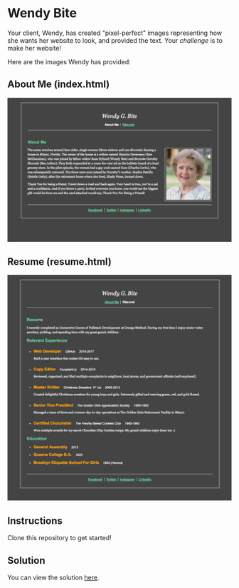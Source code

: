 # Wendy Bite

Your client, Wendy, has created "pixel-perfect" images representing how she wants her website to look, and provided the text. Your *challenge* is to make her website!

Here are the images Wendy has provided:

## About Me (index.html)

![About Me](aboutme.png)

## Resume (resume.html)

![Resume](resume.png)

## Instructions

Clone this repository to get started!

## Solution

You can view the solution [here](https://pages.github.homedepot.com/OrangeMethod/css-wendy-bite/).
